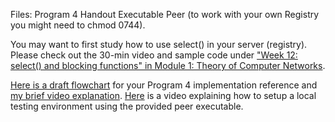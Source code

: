 Files:
    Program 4 Handout
    Executable Peer (to work with your own Registry you might need to chmod 0744).

You may want to first study how to use select() in your server (registry). Please check out the 30-min video and sample code under ["Week 12: select() and blocking functions" in Module 1: Theory of Computer Networks](https://canvas.csuchico.edu/courses/39159/modules/items/2233384).

[Here is a draft flowchart](https://canvas.csuchico.edu/courses/39159/files/7176089?wrap=1) for your Program 4 implementation reference and [my brief video explanation](https://youtu.be/SUrkCC-kFh8). [Here](https://youtu.be/NLwdgTG76CU) is a video explaining how to setup a local testing environment using the provided peer executable.